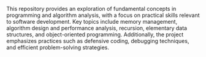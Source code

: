

This repository provides an exploration of fundamental concepts in programming and algorithm analysis, with a focus on practical skills relevant to software development. Key topics include memory management, algorithm design and performance analysis, recursion, elementary data structures, and object-oriented programming. Additionally, the project emphasizes practices such as defensive coding, debugging techniques, and efficient problem-solving strategies.
